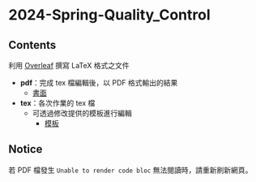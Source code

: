 # 2024-Spring-Quality_Control

## Contents
利用 [Overleaf](https://www.overleaf.com) 撰寫 LaTeX 格式之文件
* **pdf**：完成 tex 檔編輯後，以 PDF 格式輸出的結果
  * [書面](https://github.com/pcchiu03/24Spring-Quality_Control/tree/main/pdf)
* **tex**：各次作業的 tex 檔
  * 可透過修改提供的模板進行編輯
    * [模板](https://github.com/pcchiu03/24Spring-Quality_Control/tree/main/tex/QC_HW%20template)


## Notice
若 PDF 檔發生 `Unable to render code bloc` 無法閱讀時，請重新刷新網頁。
